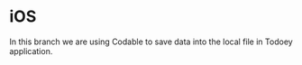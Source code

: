 # iOS

In this branch we are using Codable to save data into the local file in Todoey application. 

